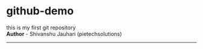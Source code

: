 # github-demo
this is my first git repository
<br>
<b>Author</b> - Shivanshu Jauhari (pietechsolutions)
<hr>

